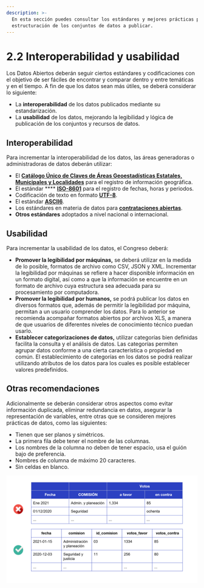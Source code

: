 ```yaml
---
description: >-
  En esta sección puedes consultar los estándares y mejores prácticas para la
  estructuración de los conjuntos de datos a publicar.
---
```


# 2.2 Interoperabilidad y usabilidad

Los Datos Abiertos deberán seguir ciertos estándares y codificaciones con el objetivo de ser fáciles de encontrar y comparar dentro y entre temáticas y en el tiempo. A fin de que los datos sean más útiles, se deberá considerar lo siguiente:

* La **interoperabilidad** de los datos publicados mediante su estandarización.
* La **usabilidad** de los datos, mejorando la legibilidad y lógica de publicación de los conjuntos y recursos de datos.

## **Interoperabilidad**

Para incrementar la interoperabilidad de los datos, las áreas generadoras o administradoras de datos deberán utilizar:

* El [**Catálogo Único de Claves de Áreas Geoestadísticas Estatales, Municipales y Localidades**](https://www.inegi.org.mx/app/ageeml/) para el registro de información geográfica.
* El estándar **** [**ISO-8601**](https://www.iso.org/iso-8601-date-and-time-format.html) para el registro de fechas, horas y periodos.
* Codificación de texto en formato [**UTF-8**](https://developer.mozilla.org/es/docs/Glossary/UTF-8).
* El estándar [**ASCII6**](https://elcodigoascii.com.ar/codigos-ascii/numero-seis-6-codigo-ascii-54.html).
* Los estándares en materia de datos para [**contrataciones abiertas**](https://www.contratacionesabiertas.mx/).
* **Otros estándares** adoptados a nivel nacional o internacional.

## **Usabilidad**

Para incrementar la usabilidad de los datos, el Congreso deberá:

* **Promover la legibilidad por máquinas,** se deberá utilizar en la medida de lo posible, formatos de archivo como CSV, JSON y XML. Incrementar la legibilidad por máquinas se refiere a hacer disponible información en un formato digital, así como a que la información se encuentre en un formato de archivo cuya estructura sea adecuada para su procesamiento por computadora.&#x20;
* **Promover la legibilidad por humanos,** se podrá publicar los datos en diversos formatos que, además de permitir la legibilidad por máquina, permitan a un usuario comprender los datos. Para lo anterior se recomienda acompañar formatos abiertos por archivos XLS, a manera de que usuarios de diferentes niveles de conocimiento técnico puedan usarlo.
* **Establecer categorizaciones de datos,** utilizar categorías bien definidas facilita la consulta y el análisis de datos. Las categorías permiten agrupar datos conforme a una cierta característica o propiedad en común. El establecimiento de categorías en los datos se podrá realizar utilizando atributos de los datos para los cuales es posible establecer valores predefinidos.

## Otras recomendaciones

Adicionalmente se deberán considerar otros aspectos como evitar información duplicada, eliminar redundancia en datos, asegurar la representación de variables, entre otras que se consideren mejores prácticas de datos, como las siguientes:

* Tienen que ser planos y simétricos.&#x20;
* La primera fila debe tener el nombre de las columnas.&#x20;
* Los nombres de la columna no deben de tener espacio, usa el guión bajo de preferencia.&#x20;
* Nombres de columna de máximo 20 caracteres.&#x20;
* Sin celdas en blanco.&#x20;

![Ejemplo de datos estructurados](<../.gitbook/assets/image (10).png>)
